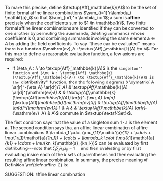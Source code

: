 To make this precise, define $\textup{Aff}_\mathbbe{k}(A)$ to be the set of finite formal affine linear combinations  $\sum_{i=1}^n\lambda_i \mathbf{a}_i$ so that $\sum_{i=1}^n \lambda_i = 1$; a sum is **affine** precisely when the coefficients sum to $1 \in \mathbbe{k}$. Two finite formal affine linear combinations are identified if they can be converted to one another by permuting the summands, deleting  summands whose coefficient is 0, and combining summands involving the same element $\mathbf{a} \in A$ by adding the field coefficients. To say ``these can be evaluated'' means there is a function $\mathrm{ev}_A : \textup{Aff}_\mathbbe{k}(A) \to A$.  For this map to define a reasonable evaluation function, a few axioms are required:

-  If $\eta_A : A \to \textup{Aff}_\mathbbe{k}(A)$ is the ``singleton'' function and $\mu_A : \textup{Aff}_\mathbbe{k}(\textup{Aff}_\mathbbe{k}(A)) \to \textup{Aff}_\mathbbe{k}(A)$ is the ``distributivity'' function, then the following diagrams
$ \xymatrix{ A \ar[r]^-{\eta_A} \ar[dr]_{1_A} & \textup{Aff}_\mathbbe{k}(A) \ar[d]^{\mathrm{ev}_A} & & \textup{Aff}_\mathbbe{k}(\textup{Aff}_\mathbbe{k}(A)) \ar[r]^-{\mu_A} \ar[d]_{\textup{Aff}_\mathbbe{k}(\mathrm{ev}_A)} & \textup{Aff}_\mathbbe{k}(A) \ar[d]^{\mathrm{ev}_A} \\ & A & & \textup{Aff}_\mathbbe{k}(A) \ar[r]_-{\mathrm{ev}_A} & A}$ commute in $\textup{\textsf{Set}}$.

The first condition says that the value of a singleton sum $1 \cdot \mathbf{a}$ is the element $\mathbf{a}$. The second condition says that an affine linear combination of affine linear combinations
$ \lambda_1 \cdot (\mu_{11}\mathbf{a}_{11} + \cdots + \mu_{1n_1}\mathbf{a}_{1n_1}) + \cdots + \lambda_k \cdot (\mu_{k1}\mathbf{a}_{k1} + \cdots + \mu_{kn_k}\mathbf{a}_{kn_k})$ can be evaluated by first distributing---note that $\sum_{i}\sum_j \lambda_i \mu_{ij} =1$---and then evaluating or by first evaluating inside each of the $k$ sets of parentheses and then evaluating the resulting affine linear combination. In summary, the precise meaning of Definition \ref{defn:affine-2} is:

SUGGESTION: affine linear combination